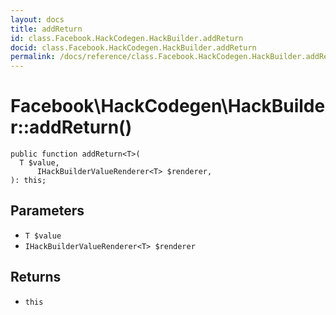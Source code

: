 ```yaml
---
layout: docs
title: addReturn
id: class.Facebook.HackCodegen.HackBuilder.addReturn
docid: class.Facebook.HackCodegen.HackBuilder.addReturn
permalink: /docs/reference/class.Facebook.HackCodegen.HackBuilder.addReturn/
---
```

# Facebook\\HackCodegen\\HackBuilder::addReturn()




``` Hack
public function addReturn<T>(
  T $value,
      IHackBuilderValueRenderer<T> $renderer,
): this;
```




## Parameters




+ ` T $value `
+ ` IHackBuilderValueRenderer<T> $renderer `




## Returns




* ` this `